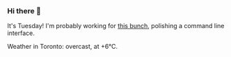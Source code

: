 ### Hi there :wave:

It's Tuesday! I'm probably working for [this bunch](https://github.com/kohofinancial), polishing a command line interface.

Weather in Toronto: overcast, at +6°C.
